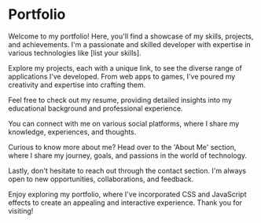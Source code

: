# Portfolio
Welcome to my portfolio! Here, you'll find a showcase of my skills, projects, and achievements. I'm a passionate and skilled developer with expertise in various technologies like [list your skills].

Explore my projects, each with a unique link, to see the diverse range of applications I've developed. From web apps to games, I've poured my creativity and expertise into crafting them.

Feel free to check out my resume, providing detailed insights into my educational background and professional experience. 

You can connect with me on various social platforms, where I share my knowledge, experiences, and thoughts.

Curious to know more about me? Head over to the 'About Me' section, where I share my journey, goals, and passions in the world of technology.

Lastly, don't hesitate to reach out through the contact section. I'm always open to new opportunities, collaborations, and feedback.

Enjoy exploring my portfolio, where I've incorporated CSS and JavaScript effects to create an appealing and interactive experience. Thank you for visiting!